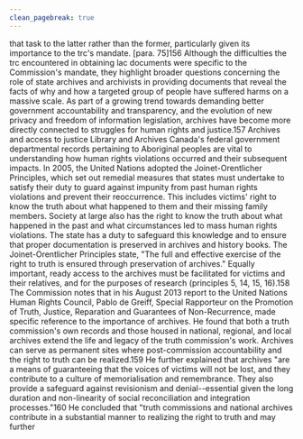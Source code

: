```yaml
---
clean_pagebreak: true
---
```


that task to the latter rather than the former, particularly given its importance to the trc's mandate. [para. 75]156
Although the difficulties the trc encountered in obtaining lac documents were specific to the Commission's mandate, they highlight broader questions concerning the role of state archives and archivists in providing documents that reveal the facts of why and how a targeted group of people have suffered harms on a massive scale. As part of a growing trend towards demanding better government accountability and transparency, and the evolution of new privacy and freedom of information legislation, archives have become more directly connected to struggles for human rights and justice.157
Archives and access to justice
Library and Archives Canada's federal government departmental records pertaining to Aboriginal peoples are vital to understanding how human rights violations occurred and their subsequent impacts. In 2005, the United Nations adopted the Joinet-Orentlicher Principles, which set out remedial measures that states must undertake to satisfy their duty to guard against impunity from past human rights violations and prevent their reoccurrence. This includes victims' right to know the truth about what happened to them and their missing family members. Society at large also has the right to know the truth about what happened in the past and what circumstances led to mass human rights violations. The state has a duty to safeguard this knowledge and to ensure that proper documentation is preserved in archives and history books.
The Joinet-Orentlicher Principles state, "The full and effective exercise of the right to truth is ensured through preservation of archives." Equally important, ready access to the archives must be facilitated for victims and their relatives, and for the purposes of research (principles 5, 14, 15, 16).158
The Commission notes that in his August 2013 report to the United Nations Human Rights Council, Pablo de Greiff, Special Rapporteur on the Promotion of Truth, Justice, Reparation and Guarantees of Non-Recurrence, made specific reference to the importance of archives. He found that both a truth commission's own records and those housed in national, regional, and local archives extend the life and legacy of the truth commission's work. Archives can serve as permanent sites where post-commission accountability and the right to truth can be realized.159 He further explained that archives "are a means of guaranteeing that the voices of victims will not be lost, and they contribute to a culture of memorialisation and remembrance. They also provide a safeguard against revisionism and denial--essential given the long duration and non-linearity of social reconciliation and integration processes."160 He concluded that "truth commissions and national archives contribute in a substantial manner to realizing the right to truth and may further
